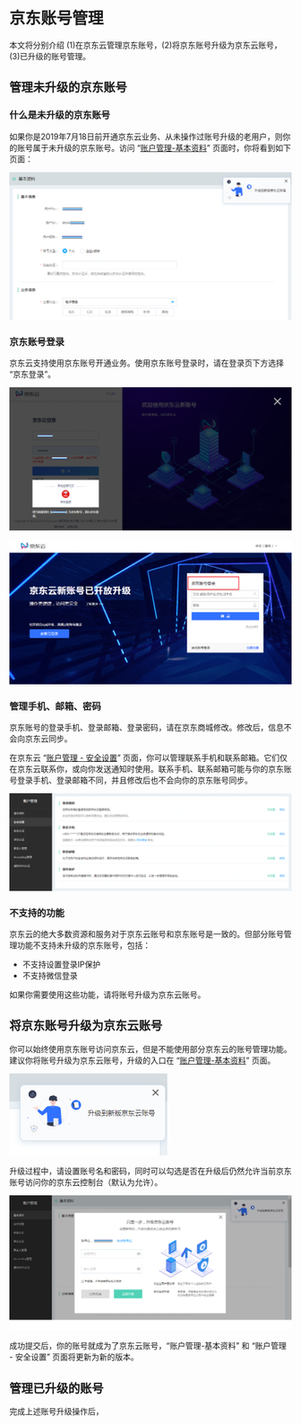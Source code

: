 # 京东账号管理

本文将分别介绍 (1)在京东云管理京东账号，(2)将京东账号升级为京东云账号，(3)已升级的账号管理。

## 管理未升级的京东账号
### 什么是未升级的京东账号
如果你是2019年7月18日前开通京东云业务、从未操作过账号升级的老用户，则你的账号属于未升级的京东账号。访问 “[账户管理-基本资料](https://uc.jdcloud.com/account/basic-info)” 页面时，你将看到如下页面：

![](../../../image/User/Account-Mgmt/jdInfo1.PNG)

### 京东账号登录

京东云支持使用京东账号开通业务。使用京东账号登录时，请在登录页下方选择 “京东登录”。

![](../../../image/User/Account-Mgmt/login2-1030.png)

![](../../../image/User/Account-Mgmt/log4.png)

### 管理手机、邮箱、密码

京东账号的登录手机、登录邮箱、登录密码，请在京东商城修改。修改后，信息不会向京东云同步。

在京东云 “[账户管理 - 安全设置](https://uc.jdcloud.com/account/security-settings)” 页面，你可以管理联系手机和联系邮箱。它们仅在京东云联系你，或向你发送通知时使用。联系手机、联系邮箱可能与你的京东账号登录手机、登录邮箱不同，并且修改后也不会向你的京东账号同步。

![](../../../image/User/Account-Mgmt/safe8.PNG)

### 不支持的功能

京东云的绝大多数资源和服务对于京东云账号和京东账号是一致的。但部分账号管理功能不支持未升级的京东账号，包括：
* 不支持设置登录IP保护
* 不支持微信登录

如果你需要使用这些功能，请将账号升级为京东云账号。

## 将京东账号升级为京东云账号

你可以始终使用京东账号访问京东云，但是不能使用部分京东云的账号管理功能。建议你将账号升级为京东云账号，升级的入口在 “[账户管理-基本资料](https://uc.jdcloud.com/account/basic-info)” 页面。

![](../../../image/User/Account-Mgmt/uc-upgrade0.PNG)

升级过程中，请设置账号名和密码，同时可以勾选是否在升级后仍然允许当前京东账号访问你的京东云控制台（默认为允许）。

![](../../../image/User/Account-Mgmt/uc-upgrade1.PNG)

成功提交后，你的账号就成为了京东云账号，“账户管理-基本资料” 和 “账户管理 - 安全设置” 页面将更新为新的版本。

## 管理已升级的账号

完成上述账号升级操作后，


